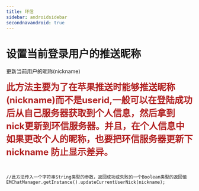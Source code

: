 ```yaml
---
title: 环信
sidebar: androidsidebar
secondnavandroid: true
---
```


# 设置当前登录用户的推送昵称

更新当前用户的昵称(nickname)

<b><font size="5em" color="#b22222">此方法主要为了在苹果推送时能够推送昵称(nickname)而不是userid,一般可以在登陆成功后从自己服务器获取到个人信息，然后拿到nick更新到环信服务器。并且，在个人信息中如果更改个人的昵称，也要把环信服务器更新下nickname 防止显示差异。</font></b>

<pre class="hll"><code class="language-java">

//此方法传入一个字符串String类型的参数，返回成功或失败的一个Boolean类型的返回值
EMChatManager.getInstance().updateCurrentUserNick(nickname);

</code></pre>
									




